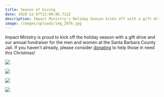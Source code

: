 ```yaml
---
title: Season of Giving
date: 2020-12-07T22:09:06.711Z
description: Impact Ministry's Holiday Season kicks off with a gift drive.
image: /images/uploads/img_2876.jpg
---
```

Impact Ministry is proud to kick off the holiday season with a gift drive and our annual fundraiser for the men and women at the Santa Barbara County Jail. If you haven't already, please consider [donating](https://www.impactministrysocal.org/donate/) to help those in need this Christmas!







![](/images/uploads/img_2875.jpg)





![](/images/uploads/img_2873.jpg)



![](/images/uploads/img_2872.jpg)



![](/images/uploads/img_2878.jpg)